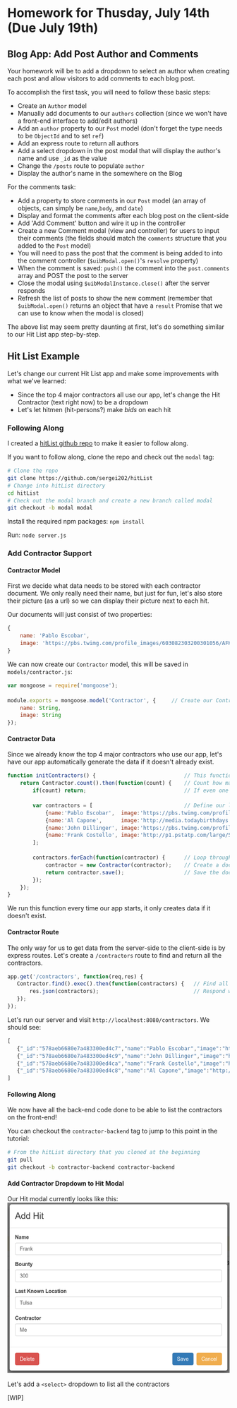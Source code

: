 Homework for Thusday, July 14th (Due July 19th)
===============================================

Blog App: Add Post Author and Comments
--------------------------------------
Your homework will be to add a dropdown to select an author when creating each post and allow visitors to add comments to each blog post.  

To accomplish the first task, you will need to follow these basic steps:

- Create an `Author` model
- Manually add documents to our `authors` collection (since we won't have a front-end interface to add/edit authors)
- Add an `author` property to our `Post` model (don't forget the type needs to be `ObjectId` and to set `ref`)
- Add an express route to return all authors
- Add a select dropdown in the post modal that will display the author's name and use `_id` as the value
- Change the `/posts` route to populate `author`
- Display the author's name in the somewhere on the Blog

For the comments task:

- Add a property to store comments in our `Post` model (an array of objects, can simply be `name`,`body`, and `date`)
- Display and format the comments after each blog post on the client-side
- Add 'Add Comment' button and wire it up in the controller
- Create a new Comment modal (view and controller) for users to input their comments (the fields should match the `comments` structure that you added to the `Post` model)
- You will need to pass the post that the comment is being added to into the comment controller (`$uibModal.open()`'s `resolve` property)
- When the comment is saved: `push()` the comment into the `post.comments` array and POST the post to the server
- Close the modal using `$uibModalInstance.close()` after the server responds
- Refresh the list of posts to show the new comment (remember that `$uibModal.open()` returns an object that have a `result` Promise that we can use to know when the modal is closed)

The above list may seem pretty daunting at first, let's do something similar to our Hit List app step-by-step.

Hit List Example
----------------

Let's change our current Hit List app and make some improvements with what we've learned:

- Since the top 4 major contractors all use our app, let's change the Hit Contractor (text right now) to be a dropdown
- Let's let hitmen (hit-persons?) make *bids* on each hit

### Following Along
I created a [hitList github repo](https://github.com/sergei202/hitList) to make it easier to follow along.

If you want to follow along, clone the repo and check out the `modal` tag:

```bash
# Clone the repo
git clone https://github.com/sergei202/hitList
# Change into hitList directory
cd hitList
# Check out the modal branch and create a new branch called modal
git checkout -b modal modal
```
Install the required npm packages: `npm install`

Run: `node server.js`

### Add Contractor Support

#### Contractor Model
First we decide what data needs to be stored with each contractor document.  We only really need their name, but just for fun, let's also store their picture (as a url) so we can display their picture next to each hit.

Our documents will just consist of two properties:
```js
{
	name: 'Pablo Escobar',
	image: 'https://pbs.twimg.com/profile_images/603082303200301056/AFKWvroi_400x400.jpg'
}
```

We can now create our `Contractor` model, this will be saved in `models/contractor.js`:

```js
var mongoose = require('mongoose');

module.exports = mongoose.model('Contractor', {		// Create our Contractor model and export it
	name: String,
	image: String
});
```

#### Contractor Data
Since we already know the top 4 major contractors who use our app, let's have our app automatically generate the data if it doesn't already exist.

```js
function initContractors() {							// This function first checks if data exists and adds it if it doesn't
	return Contractor.count().then(function(count) {	// Count how many contractors are in our database
		if(count) return;								// If even one exists, don't create anymore and bail out.

		var contractors = [								// Define our list of contractors that we want inserted
			{name:'Pablo Escobar',	image:'https://pbs.twimg.com/profile_images/603082303200301056/AFKWvroi_400x400.jpg'},
			{name:'Al Capone',		image:'http://media.todaybirthdays.com/thumb_x256x256/upload/1899/01/17/al-capone.jpg'},
			{name:'John Dillinger',	image:'https://pbs.twimg.com/profile_images/632169869312589824/3lAuq8yn.jpg'},
			{name:'Frank Costello',	image:'http://p1.pstatp.com/large/5b10002c4ef3d28044c'}
		];

		contractors.forEach(function(contractor) {		// Loop through each element
			contractor = new Contractor(contractor);	// Create a document from our model
			return contractor.save();					// Save the document
		});
	});
}
```

We run this function every time our app starts, it only creates data if it doesn't exist.

#### Contractor Route
The only way for us to get data from the server-side to the client-side is by express routes.  Let's create a `/contractors` route to find and return all the contractors.

 ```js
 app.get('/contractors', function(req,res) {
 	Contractor.find().exec().then(function(contractors) {	// Find all contractors and then...
 		res.json(contractors);								// Respond with the list of contractors
 	});
 });
 ```

 Let's run our server and visit `http://localhost:8080/contractors`.  We should see:
 ```js
[
	{"_id":"578aeb6680e7a483300ed4c7","name":"Pablo Escobar","image":"https://pbs.twimg.com/profile_images/603082303200301056/AFKWvroi_400x400.jpg","__v":0},
	{"_id":"578aeb6680e7a483300ed4c9","name":"John Dillinger","image":"https://pbs.twimg.com/profile_images/632169869312589824/3lAuq8yn.jpg","__v":0},
	{"_id":"578aeb6680e7a483300ed4ca","name":"Frank Costello","image":"http://p1.pstatp.com/large/5b10002c4ef3d28044c","__v":0},
	{"_id":"578aeb6680e7a483300ed4c8","name":"Al Capone","image":"http://media.todaybirthdays.com/thumb_x256x256/upload/1899/01/17/al-capone.jpg","__v":0}
]
 ```

#### Following Along

We now have all the back-end code done to be able to list the contractors on the front-end!

You can checkout the `contractor-backend` tag to jump to this point in the tutorial:
```bash
# From the hitList directory that you cloned at the beginning
git pull
git checkout -b contractor-backend contractor-backend
```

#### Add Contractor Dropdown to Hit Modal
Our Hit modal currently looks like this:
![Hit Modal: Before](hitlist-hit-modal-before.png)

Let's add a `<select>` dropdown to list all the contractors

[WIP]
